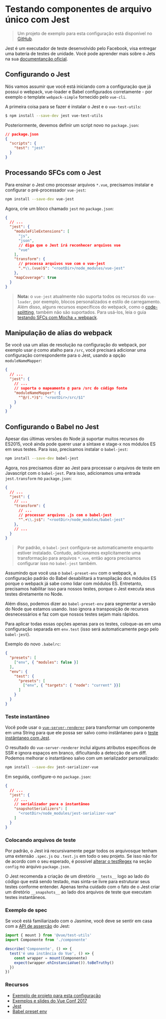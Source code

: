 # Testando componentes de arquivo único com Jest

> Um projeto de exemplo para esta configuração está disponível no [GitHub](https://github.com/vuejs/vue-test-utils-jest-example).

Jest é um executador de teste desenvolvido pelo Facebook, visa entregar uma bateria de testes de unidade. Você pode aprender mais sobre o Jets na sua [documentanção oficial](https://facebook.github.io/jest/).

## Configurando o Jest

Nós vamos assumir que você está iniciando com a configuração que já possui o webpack, vue-loader e Babel configurados corretamente - por exemplo o template `webpack-simple` fornecido pelo `vue-cli`.

A primeira coisa para se fazer é instalar o Jest e o `vue-test-utils`:

```bash
$ npm install --save-dev jest vue-test-utils
```

Posteriormente, devemos definir um script novo no `package.json`:

```json
// package.json
{
  "scripts": {
    "test": "jest"
  }
}
```

## Processando SFCs com o Jest

Para ensinar o Jest cmo processar arquivos `*.vue`, precisamos instalar e configurar o pré-processador `vue-jest`:

``` bash
npm install --save-dev vue-jest
```

Agora, crie um bloco chamado `jest` no `package.json`:

``` json
{
  // ...
  "jest": {
    "moduleFileExtensions": [
      "js",
      "json",
      // diga que o Jest irá reconhecer arquivos vue
      "vue"
    ],
    "transform": {
      // processa arquivos vue com o vue-jest
      ".*\\.(vue)$": "<rootDir>/node_modules/vue-jest"
    },
    "mapCoverage": true
  }
}
```

> **Nota:** o `vue-jest` atualmente não suporta todos os recursos do `vue-loader`, por exemplo, blocos personalizados e estilo de carregamento. Além disso, alguns recursos específicos do webpack, como o [code-splitting](http://www.vuejs-brasil.com.br/separando-codigo-vue), também não são suportados. Para usá-los, leia o guia [testando SFCs com Mocha + webpack](./testing-SFCs-with-mocha-webpack.md).

## Manipulação de alias do webpack

Se você usa um alias de resolução na configuração do webpack, por exemplo usar `@` como atalho para `/src`, você precisará adicionar uma configuração correspondente para o Jest, usando a opção `moduleNameMapper`:

``` json
{
  // ...
  "jest": {
    // ...
    // suporta o mapeamento @ para /src do código fonte
    "moduleNameMapper": {
      "^@/(.*)$": "<rootDir>/src/$1"
    }
  }
}
```

## Configurando o Babel no Jest

Apesar das últimas versões do Node já suportar muitos recursos do ES2015, você ainda pode querer usar a síntaxe e stage-x nos módulos ES em seus testes. Para isso, precisamos instalar o `babel-jest`:

``` bash
npm install --save-dev babel-jest
```

Agora, nos precisamos dizer ao Jest para processar o arquivos de teste em Javascript com o `babel-jest`. Para isso, adicionamos uma entrada `jest.transform` no `package.json`:

``` json
{
  // ...
  "jest": {
    // ...
    "transform": {
      // ...
      // processar arquivos .js com o babel-jest
      "^.+\\.js$": "<rootDir>/node_modules/babel-jest"
    },
    // ...
  }
}
```

> Por padrão, o `babel-jest` configura-se automaticamente enquanto estiver instalado. Contudo, adicionamos explicitamente uma transformação para arquivos `*.vue`, então agora precisamos configurar isso no `babel-jest` também.

Assumindo que você usa o `babel-preset-env` com o webpack, a configuração padrão do Babel desabilitará a transpilação dos módulos ES porque o webpack já sabe como lidar com módulos ES. Entretanto, precisamos habilitar isso para nossos testes, porque o Jest executa seus testes diretamente no Node.

Além disso, podemos dizer ao `babel-preset-env` para segmentar a versão do Node que estamos usando. Isso ignora a transposição de recursos desnecessários e faz com que nossos testes sejam mais rápidos.

Para aplicar todas essas opções apenas para os testes, coloque-as em uma configuração separada em `env.test` (isso será automaticamente pego pelo `babel-jest`).

Exemplo do novo `.babelrc`:

``` json
{
  "presets": [
    ["env", { "modules": false }]
  ],
  "env": {
    "test": {
      "presets": [
        ["env", { "targets": { "node": "current" }}]
      ]
    }
  }
}
```

### Teste instantâneo

Você pode usar o [`vue-server-renderer`](https://github.com/vuejs/vue/tree/dev/packages/vue-server-renderer) para transformar um componente em uma String para que ele possa ser salvo como instântaneo para o [teste instântaneo com Jest](https://facebook.github.io/jest/docs/en/snapshot-testing.html).

O resultado do `vue-server-renderer` inclui alguns atributos específicos de SSR e ignora espaços em branco, dificultando a detecção de um diff. Podemos melhorar o instantâneo salvo com um serializador personalizado:

``` bash
npm install --save-dev jest-serializer-vue
```

Em seguida, configure-o no `package.json`:

``` json
{
  // ...
  "jest": {
    // ...
    // serializador para o instantâneo
    "snapshotSerializers": [
      "<rootDir>/node_modules/jest-serializer-vue"
    ]
  }
}
```

### Colocando arquivos de teste

Por padrão, o Jest irá recursivamente pegar todos os arquivosque tenham uma extensão `.spec.js` ou `.test.js` em todo o seu projeto. Se isso não for de acordo com o seu esperado, é possível [alterar o testRegex](https://facebook.github.io/jest/docs/en/configuration.html#testregex-String) na seção `config` no arquivo `package.json`.

O Jest recomenda a criação de um diretório `__tests__` logo ao lado do código que está sendo testado, mas sinta-se livre para estruturar seus testes conforme entender. Apenas tenha cuidado com o fato de o Jest criar um diretório `__snapshots__` ao lado dos arquivos de teste que executam testes instantâneos. 

### Exemplo de spec

Se você está familiarizado com o Jasmine, você deve se sentir em casa com a [API de asserção](https://facebook.github.io/jest/docs/en/expect.html#content) do Jest:

```js
import { mount } from '@vue/test-utils'
import Componente from './componente'

describe('Componente', () => {
  test('é uma instância do Vue', () => {
    const wrapper = mount(Componente)
    expect(wrapper.ehInstanciaVue()).toBeTruthy()
  })
})
```

### Recursos

- [Exemplo de projeto para esta configuração](https://github.com/vuejs/vue-test-utils-jest-example)
- [Exemplos e slides do Vue Conf 2017](https://github.com/codebryo/vue-testing-with-jest-conf17)
- [Jest](https://facebook.github.io/jest/)
- [Babel preset env](https://github.com/babel/babel-preset-env)
